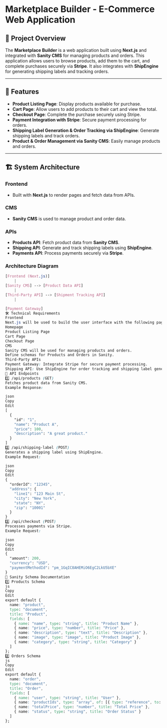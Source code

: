 # Marketplace Builder - E-Commerce Web Application

## 📌 Project Overview  
The **Marketplace Builder** is a web application built using **Next.js** and integrated with **Sanity CMS** for managing products and orders. This application allows users to browse products, add them to the cart, and complete purchases securely via **Stripe**. It also integrates with **ShipEngine** for generating shipping labels and tracking orders.

---

## 🌟 Features  
- **Product Listing Page**: Display products available for purchase.
- **Cart Page**: Allow users to add products to their cart and view the total.
- **Checkout Page**: Complete the purchase securely using Stripe.
- **Payment Integration with Stripe**: Secure payment processing for orders.
- **Shipping Label Generation & Order Tracking via ShipEngine**: Generate shipping labels and track orders.
- **Product & Order Management via Sanity CMS**: Easily manage products and orders.

---

## 🏗️ System Architecture  

### Frontend  
- Built with **Next.js** to render pages and fetch data from APIs.

### CMS  
- **Sanity CMS** is used to manage product and order data.

### APIs  
- **Products API**: Fetch product data from **Sanity CMS**.
- **Shipping API**: Generate and track shipping labels using **ShipEngine**.
- **Payments API**: Process payments securely via **Stripe**.

### Architecture Diagram  
```css
[Frontend (Next.js)]
    |
[Sanity CMS] --> [Product Data API]
    |
[Third-Party API] --> [Shipment Tracking API]
    |

[Payment Gateway]
🛠️ Technical Requirements
Frontend
Next.js will be used to build the user interface with the following pages:
Homepage
Product Listing Page
Cart Page
Checkout Page
CMS
Sanity CMS will be used for managing products and orders.
Define schemas for Products and Orders in Sanity.
Third-Party APIs
Payment Gateway: Integrate Stripe for secure payment processing.
Shipping API: Use ShipEngine for order tracking and shipping label generation.
📡 API Endpoints
1️⃣ /api/products (GET)
Fetches product data from Sanity CMS.
Example Response:

json
Copy
Edit
[
  {
    "id": "1",
    "name": "Product A",
    "price": 100,
    "description": "A great product."
  }
]
2️⃣ /api/shipping-label (POST)
Generates a shipping label using ShipEngine.
Example Request:

json
Copy
Edit
{
  "orderId": "12345",
  "address": {
    "line1": "123 Main St",
    "city": "New York",
    "state": "NY",
    "zip": "10001"
  }
}
3️⃣ /api/checkout (POST)
Processes payments via Stripe.
Example Request:

json
Copy
Edit
{
  "amount": 200,
  "currency": "USD",
  "paymentMethodId": "pm_1GqIC8AHEMiO6EgC2LkU5bXE"
}
📝 Sanity Schema Documentation
1️⃣ Products Schema
js
Copy
Edit
export default {
  name: "product",
  type: "document",
  title: "Product",
  fields: [
    { name: "name", type: "string", title: "Product Name" },
    { name: "price", type: "number", title: "Price" },
    { name: "description", type: "text", title: "Description" },
    { name: "image", type: "image", title: "Product Image" },
    { name: "category", type: "string", title: "Category" }
  ]
};
2️⃣ Orders Schema
js
Copy
Edit
export default {
  name: "order",
  type: "document",
  title: "Order",
  fields: [
    { name: "user", type: "string", title: "User" },
    { name: "productIds", type: "array", of: [{ type: "reference", to: [{ type: "product" }] }] },
    { name: "totalPrice", type: "number", title: "Total Price" },
    { name: "status", type: "string", title: "Order Status" }
  ]
};

